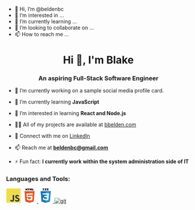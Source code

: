 - 👋 Hi, I’m @beldenbc
- 👀 I’m interested in ...
- 🌱 I’m currently learning ...
- 💞️ I’m looking to collaborate on ...
- 📫 How to reach me ...

<!---
beldenbc/beldenbc is a ✨ special ✨ repository because its `README.md` (this file) appears on your GitHub profile.
You can click the Preview link to take a look at your changes.
--->

<h1 align="center">Hi 👋, I'm Blake</h1>
<h3 align="center" style="margin-bottom: 15px;">An aspiring Full-Stack Software Engineer</h3>

- 🔭 I’m currently working on a sample social media profile card. 

- 🌱 I’m currently learning **JavaScript**

- 👀 I’m interested in learning **React and Node.js**

- 👨‍💻 All of my projects are available at [bbelden.com](https://bbelden.com/)

- 💬 Connect with me on [LinkedIn](https://www.linkedin.com/in/beldenb/)

- 📫 Reach me at **beldenbc@gmail.com**

- ⚡ Fun fact: **I currently work within the system administration side of IT**

<h3 align="left">Languages and Tools:</h3>
<p align="left"> <a href="https://developer.mozilla.org/en-US/docs/Web/JavaScript" target="_blank"> <img src="https://raw.githubusercontent.com/devicons/devicon/master/icons/javascript/javascript-original.svg" alt="javascript" width="40" height="40"/></a> <a href="https://www.w3.org/html/" target="_blank"> <img src="https://raw.githubusercontent.com/devicons/devicon/master/icons/html5/html5-original-wordmark.svg" alt="html5" width="40" height="40"/> </a> <a href="https://www.w3schools.com/css/" target="_blank"> <img src="https://raw.githubusercontent.com/devicons/devicon/master/icons/css3/css3-original-wordmark.svg" alt="css3" width="40" height="40"/> </a> </a> <a href="https://git-scm.com/" target="_blank"> <img src="https://www.vectorlogo.zone/logos/git-scm/git-scm-icon.svg" alt="git" width="40" height="40"/> </a> </p>
